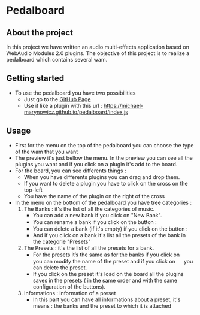 # Pedalboard

**About the project**
---
In this project we have written an audio multi-effects application based on WebAudio Modules 2.0 plugins.
The objective of this project is to realize a pedalboard which contains several wam.


**Getting started**
---
  * To use the pedalboard you have two possibilities 
    * Just go to the [GitHub Page](https://michael-marynowicz.github.io/TER/)
    * Use it like a plugin with this url : https://michael-marynowicz.github.io/pedalboard/index.js

**Usage**
---
  * First for the menu on the top of the pedalboard you can choose the type of the wam that you want
  * The preview it's just bellow the menu. In the preview you can see all the plugins you want and if you click on a plugin it's add to the board.
  * For the board, you can see differents things : 
      * When you have differents plugins you can drag and drop them.
      * If you want to delete a plugin you have to click on the cross on the top-left
      * You have the name of the plugin on the right of the cross
  * In the menu on the bottom of the pedalboard you have tree categories : 
      1. The Banks : 
       it's the list of all the categories of music. 
         - You can add a new bank if you click on "New Bank".
         - You can rename a bank if you click on the button : <img src="https://michael-marynowicz.github.io/TER/pedalboard/Gui/assets/editButton.svg" width="15" height="15">
         - You can delete a bank (if it's empty) if you click on the button : <img src="https://michael-marynowicz.github.io/TER/pedalboard/Gui/assets/deleteButton.svg" width="15" height="15">
         - And if you click on a bank it's list all the presets of the bank in the categorie "Presets"
      2. The Presets :
       it's the list of all the presets for a bank. 
         - For the presets it’s the same as for the banks if you click on <img src="https://michael-marynowicz.github.io/TER/pedalboard/Gui/assets/editButton.svg" width="15" height="15"> you can modify the name of the preset and if you click on 
          <img src="https://michael-marynowicz.github.io/TER/pedalboard/Gui/assets/deleteButton.svg" width="15" height="15"> you can delete the preset.
         - If you click on the preset it's load on the board all the plugins saves in the presets ( in the same order and with the same configuration of the buttons).
      3. Informations : 
       information of a preset 
         - In this part you can have all informations about a preset, it's means : the banks and the preset to which it is attached   
          

    
           
      



